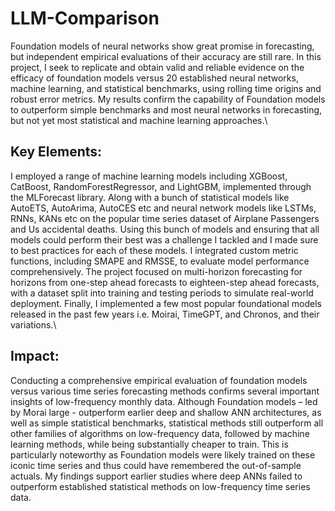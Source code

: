 # LLM-Comparison
 
Foundation models of neural networks show great promise in forecasting, but independent empirical evaluations of their accuracy are still rare. In this project, I seek to replicate and obtain valid and reliable evidence on the efficacy of foundation models versus 20 established neural networks, machine learning, and statistical benchmarks, using rolling time origins and robust error metrics. My results confirm the capability of Foundation models to outperform simple benchmarks and most neural networks in forecasting, but not yet most statistical and machine learning approaches.\
## Key Elements:
I employed a range of machine learning models including XGBoost, CatBoost, RandomForestRegressor, and LightGBM, implemented through the MLForecast library. Along with a bunch of statistical models like AutoETS, AutoArima, AutoCES etc and neural network models like LSTMs, RNNs, KANs etc on the popular time series dataset of Airplane Passengers and Us accidental deaths. Using this bunch of models and ensuring that all models could perform their best was a challenge I tackled and I made sure to best practices for each of these models. I integrated custom metric functions, including SMAPE and RMSSE, to evaluate model performance comprehensively. The project focused on multi-horizon forecasting for horizons from one-step ahead forecasts to eighteen-step ahead forecasts, with a dataset split into training and testing periods to simulate real-world deployment. Finally, I implemented a few most popular foundational models released in the past few years i.e. Moirai, TimeGPT, and Chronos, and their variations.\
## Impact: 
Conducting a comprehensive empirical evaluation of foundation models versus various time series forecasting methods confirms several important insights of low-frequency monthly data. Although Foundation models – led by Morai large - outperform earlier deep and shallow ANN architectures, as well as simple statistical benchmarks, statistical methods still outperform all other families of algorithms on low-frequency data, followed by machine learning methods, while being substantially cheaper to train. This is particularly noteworthy as Foundation models were likely trained on these iconic time series and thus could have remembered the out-of-sample actuals. My findings support earlier studies where deep ANNs failed to outperform established statistical methods on low-frequency time series data.
